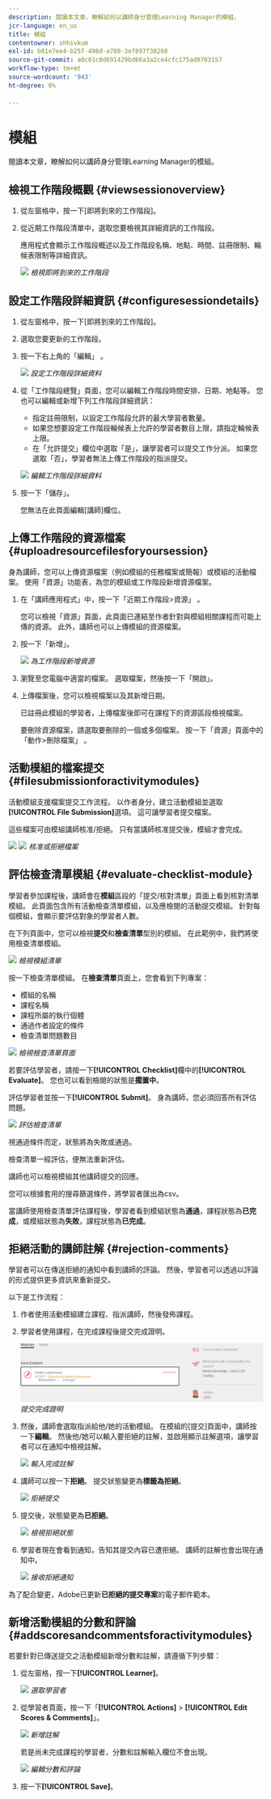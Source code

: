 ```yaml
---
description: 閱讀本文章，瞭解如何以講師身分管理Learning Manager的模組。
jcr-language: en_us
title: 模組
contentowner: shhivkum
exl-id: b81e7ee4-b25f-498d-a780-3ef897f38268
source-git-commit: a0c01c0d691429bd66a3a2ce4cfc175ad0703157
workflow-type: tm+mt
source-wordcount: '943'
ht-degree: 0%

---
```


# 模組

閱讀本文章，瞭解如何以講師身分管理Learning Manager的模組。

## 檢視工作階段概觀 {#viewsessionoverview}

1. 從左窗格中，按一下[即將到來的工作階段]。
1. 從近期工作階段清單中，選取您要檢視其詳細資訊的工作階段。

   應用程式會顯示工作階段概述以及工作階段名稱、地點、時間、註冊限制、輪候表限制等詳細資訊。

   ![](assets/upcomingsessions.png)
   *檢視即將到來的工作階段*

## 設定工作階段詳細資訊 {#configuresessiondetails}

1. 從左窗格中，按一下[即將到來的工作階段]。
1. 選取您要更新的工作階段。
1. 按一下右上角的「編輯」 。

   ![](assets/sessiondetails.png)
   *設定工作階段詳細資料*

1. 從「工作階段總覽」頁面，您可以編輯工作階段時間安排、日期、地點等。 您也可以編輯或新增下列工作階段詳細資訊：

   * 指定註冊限制，以設定工作階段允許的最大學習者數量。
   * 如果您想要設定工作階段輪候表上允許的學習者數目上限，請指定輪候表上限。
   * 在「允許提交」欄位中選取「是」，讓學習者可以提交工作分派。 如果您選取「否」，學習者無法上傳工作階段的指派提交。

   ![](assets/editsessiondetails.png)
   *編輯工作階段詳細資料*

1. 按一下「儲存」。

   您無法在此頁面編輯[講師]欄位。

## 上傳工作階段的資源檔案 {#uploadresourcefilesforyoursession}

身為講師，您可以上傳資源檔案（例如模組的任務檔案或簡報）或模組的活動檔案。 使用「資源」功能表，為您的模組或工作階段新增資源檔案。

1. 在「講師應用程式」中，按一下「近期工作階段>資源」 。

   您可以檢視「資源」頁面，此頁面已連結至作者針對與模組相關課程而可能上傳的資源。 此外，講師也可以上傳模組的資源檔案。

1. 按一下「新增」。

   ![](assets/addresource.png)
   *為工作階段新增資源*

1. 瀏覽至您電腦中適當的檔案。 選取檔案，然後按一下「開啟」。
1. 上傳檔案後，您可以檢視檔案以及其新增日期。

   已註冊此模組的學習者，上傳檔案後即可在課程下的資源區段檢視檔案。

   要刪除資源檔案，請選取要刪除的一個或多個檔案。 按一下「資源」頁面中的「動作>刪除檔案」 。

## 活動模組的檔案提交 {#filesubmissionforactivitymodules}

活動模組支援檔案提交工作流程。 以作者身分，建立活動模組並選取&#x200B;**[!UICONTROL File Submission]**&#x200B;選項。 這可讓學習者提交檔案。

這些檔案可由模組講師核准/拒絕。 只有當講師核准提交後，模組才會完成。

![](assets/activity-modules.png) ![](assets/approve-reject-option.png)
*核准或拒絕檔案*

## 評估檢查清單模組 {#evaluate-checklist-module}

學習者參加課程後，講師會在&#x200B;**模組**&#x200B;區段的「提交/核對清單」頁面上看到核對清單模組。 此頁面包含所有活動檢查清單模組，以及應檢閱的活動提交模組。 針對每個模組，會顯示要評估對象的學習者人數。

在下列頁面中，您可以檢視&#x200B;**提交**&#x200B;和&#x200B;**檢查清單**&#x200B;型別的模組。 在此範例中，我們將使用檢查清單模組。

![](assets/modules-list.png)
*檢視模組清單*

按一下檢查清單模組。 在&#x200B;**檢查清單**&#x200B;頁面上，您會看到下列專案：

* 模組的名稱
* 課程名稱
* 課程所屬的執行個體
* 通過作者設定的條件
* 檢查清單問題數目

![](assets/checklist-page.png)
*檢視檢查清單頁面*

若要評估學習者，請按一下&#x200B;**[!UICONTROL Checklist]**&#x200B;欄中的&#x200B;**[!UICONTROL Evaluate]**。 您也可以看到檢閱的狀態是&#x200B;**擱置中**。

評估學習者並按一下&#x200B;**[!UICONTROL Submit]**。 身為講師，您必須回答所有評估問題。

![](assets/checklist-evaluation-screen.png)
*評估檢查清單*

視通過條件而定，狀態將為失敗或通過。

檢查清單一經評估，便無法重新評估。

講師也可以檢視模組其他講師提交的回應。

您可以根據套用的搜尋篩選條件，將學習者匯出為csv。

當講師使用檢查清單評估課程後，學習者看到模組狀態為&#x200B;**通過**，課程狀態為&#x200B;**已完成**，或模組狀態為&#x200B;**失敗**，課程狀態為&#x200B;**已完成**。

## 拒絕活動的講師註解 {#rejection-comments}

學習者可以在傳送拒絕的通知中看到講師的評論。 然後，學習者可以透過以評論的形式提供更多資訊來重新提交。

以下是工作流程：

1. 作者使用活動模組建立課程、指派講師，然後發佈課程。

1. 學習者使用課程，在完成課程後提交完成證明。

   ![](assets/proof-of-completion.png)
   *提交完成證明*

1. 然後，講師會選取指派給他/她的活動模組。 在模組的[提交]頁面中，講師按一下&#x200B;**編輯**。 然後他/她可以輸入要拒絕的註解，並啟用顯示註解選項，讓學習者可以在通知中檢視註解。

   ![](assets/enter-comments.png)
   *輸入完成註解*

1. 講師可以按一下&#x200B;**拒絕**。 提交狀態變更為&#x200B;**標籤為拒絕**。

   ![](assets/marked-for-rejection.png)
   *拒絕提交*

1. 提交後，狀態變更為&#x200B;**已拒絕**。

   ![](assets/rejected-status.png)
   *檢視拒絕狀態*

1. 學習者現在會看到通知，告知其提交內容已遭拒絕。 講師的註解也會出現在通知中。

   ![](assets/notification-of-rejection.png)
   *接收拒絕通知*

為了配合變更，Adobe已更新&#x200B;**已拒絕的提交專案**&#x200B;的電子郵件範本。

## 新增活動模組的分數和評論 {#addscoresandcommentsforactivitymodules}

若要針對已傳送提交之活動模組新增分數和註解，請遵循下列步驟：

1. 從左窗格，按一下&#x200B;**[!UICONTROL Learner]**。

   ![](assets/learners.png)
   *選取學習者*

1. 從學習者頁面，按一下「**[!UICONTROL Actions]** > **[!UICONTROL Edit Scores & Comments]**」。

   ![](assets/edit-scores-comments.png)
   *新增註解*

   若是尚未完成課程的學習者，分數和註解輸入欄位不會出現。

   ![](assets/editing-scores-andcomments.png)
   *編輯分數和評論*

1. 按一下&#x200B;**[!UICONTROL Save]**。
